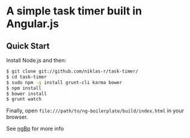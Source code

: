 # A simple task timer built in Angular.js

## Quick Start

Install Node.js and then:

```sh
$ git clone git://github.com/niklas-r/task-timer/
$ cd task-timer
$ sudo npm -g install grunt-cli karma bower
$ npm install
$ bower install
$ grunt watch
```

Finally, open `file:///path/to/ng-boilerplate/build/index.html` in your browser.

See [ngBp](https://github.com/ngbp/ngbp/tree/v0.3.2-release) for more info
